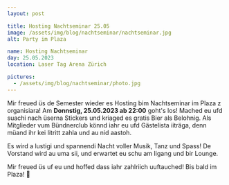 ```yaml
---
layout: post

title: Hosting Nachtseminar 25.05
image: /assets/img/blog/nachtseminar/nachtseminar.jpg
alt: Party im Plaza

name: Hosting Nachtseminar
day: 25.05.2023
location: Laser Tag Arena Zürich

pictures:
  - /assets/img/blog/nachtseminar/photo.jpg
---
```


Mir freued üs de Semester wieder es Hosting bim Nachtseminar im Plaza z organisiara! Am **Donnstig, 25.05.2023 ab 22:00** goht's los! Mached eu ufd suachi nach üserna Stickers und kriaged es gratis Bier als Belohnig. Als Mitglieder vum Bündnerclub könnd iahr eu ufd Gästelista iiträga, denn müand ihr kei Iitritt zahla und au nid aastoh.

Es wird a lustigi und spannendi Nacht voller Musik, Tanz und Spass! De Vorstand wird au uma sii, und erwartet eu schu am Iigang und bir Lounge.

Mir freued üs uf eu und hoffed dass iahr zahlriich uuftauched! Bis bald im Plaza! 🎉
